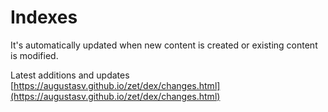 # Indexes
It's automatically updated when new content is created or existing content is modified.

Latest additions and updates [https://augustasv.github.io/zet/dex/changes.html](https://augustasv.github.io/zet/dex/changes.html) 